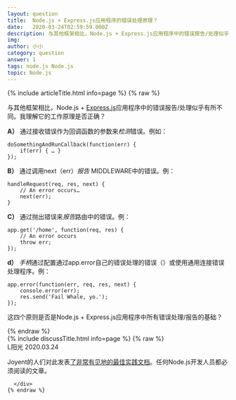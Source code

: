 ```yaml
---
layout: question
title:  Node.js + Express.js应用程序的错误处理原理？
date:   2020-03-24T02:59:59.000Z
description: 与其他框架相比，Node.js + Express.js应用程序中的错误报告/处理似乎有所不同。我理解它的工作原理是否正确？A） 通过接收错误作为回调...
img: 
author: 小小
category: question
answer: 1
tags: node.js Node.js
topic: Node.js
---
```

<div class="article-root">
  <div class="article">
    {% include articleTitle.html info=page %}
    {% raw %}
    <div class="article-content"><p><font style="vertical-align: inherit;"><font style="vertical-align: inherit;">与其他框架相比</font><font style="vertical-align: inherit;">，Node.js + </font></font><a href="https://en.wikipedia.org/wiki/Express.js" rel="noreferrer"><font style="vertical-align: inherit;"><font style="vertical-align: inherit;">Express.js</font></font></a><font style="vertical-align: inherit;"><font style="vertical-align: inherit;">应用程序中的</font><font style="vertical-align: inherit;">错误报告/处理似乎有所不同</font><font style="vertical-align: inherit;">。</font><font style="vertical-align: inherit;">我理解它的工作原理是否正确？</font></font></p>

<p><strong><font style="vertical-align: inherit;"><font style="vertical-align: inherit;">A）</font></font></strong> <font style="vertical-align: inherit;"><font style="vertical-align: inherit;">通过接收错误作为回调函数的参数来</font></font><em><font style="vertical-align: inherit;"><font style="vertical-align: inherit;">检测</font></font></em><font style="vertical-align: inherit;"><font style="vertical-align: inherit;">错误。</font><font style="vertical-align: inherit;">例如：</font></font></p>

<pre><code>doSomethingAndRunCallback(function(err) { <font></font>
    if(err) { … }<font></font>
});<font></font>
</code></pre>

<p><strong><font style="vertical-align: inherit;"><font style="vertical-align: inherit;">B）</font></font></strong> <font style="vertical-align: inherit;"><font style="vertical-align: inherit;">通过调用next（err）</font></font><em><font style="vertical-align: inherit;"><font style="vertical-align: inherit;">报告</font></font></em><font style="vertical-align: inherit;"><font style="vertical-align: inherit;"> MIDDLEWARE中的​​错误。</font><font style="vertical-align: inherit;">例：</font></font></p>

<pre><code>handleRequest(req, res, next) {<font></font>
    // An error occurs…<font></font>
    next(err);<font></font>
}<font></font>
</code></pre>

<p><strong><font style="vertical-align: inherit;"><font style="vertical-align: inherit;">C）</font></font></strong> <font style="vertical-align: inherit;"><font style="vertical-align: inherit;">通过抛出错误来</font></font><em><font style="vertical-align: inherit;"><font style="vertical-align: inherit;">报告</font></font></em><font style="vertical-align: inherit;"><font style="vertical-align: inherit;">路由中的错误。</font><font style="vertical-align: inherit;">例：</font></font></p>

<pre><code>app.get('/home', function(req, res) {<font></font>
    // An error occurs<font></font>
    throw err;<font></font>
});<font></font>
</code></pre>

<p><strong><font style="vertical-align: inherit;"><font style="vertical-align: inherit;">d）</font></font></strong> <em><font style="vertical-align: inherit;"><font style="vertical-align: inherit;">手柄</font></font></em><font style="vertical-align: inherit;"><font style="vertical-align: inherit;">通过配置通过app.error自己的错误处理的错误（）或使用通用连接错误处理程序。</font><font style="vertical-align: inherit;">例：</font></font></p>

<pre><code>app.error(function(err, req, res, next) {<font></font>
    console.error(err);<font></font>
    res.send('Fail Whale, yo.');<font></font>
});<font></font>
</code></pre>

<p><font style="vertical-align: inherit;"><font style="vertical-align: inherit;">这四个原则是否是Node.js + Express.js应用程序中所有错误处理/报告的基础？</font></font></p></div>
    {% endraw %}
  </div>

  <div class="discuss-wrapper">
    {% include discussTitle.html info=page %}
    {% raw %}
    <div class="discuss-item">
        <div class="discuss-parent">
          <div class="discuss-meta">
            <span class="discuss-user">L阳光</span>
            <span class="discuss-time">2020.03.24</span>
          </div>
          <div class="discuss-comment"><p><font style="vertical-align: inherit;"><font style="vertical-align: inherit;">Joyent的人们</font><font style="vertical-align: inherit;">对此</font><font style="vertical-align: inherit;">发表</font></font><a href="https://www.joyent.com/node-js/production/design/errors" rel="noreferrer"><font style="vertical-align: inherit;"><font style="vertical-align: inherit;">了非常有见地的最佳实践文档</font></font></a><font style="vertical-align: inherit;"><font style="vertical-align: inherit;">。</font><font style="vertical-align: inherit;">任何Node.js开发人员都必须阅读的文章。</font></font></p></div>
        </div>
        
      </div>
    {% endraw %}
  </div>
<div>
